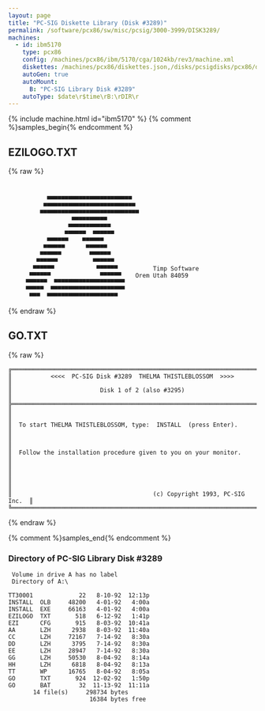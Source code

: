 ```yaml
---
layout: page
title: "PC-SIG Diskette Library (Disk #3289)"
permalink: /software/pcx86/sw/misc/pcsig/3000-3999/DISK3289/
machines:
  - id: ibm5170
    type: pcx86
    config: /machines/pcx86/ibm/5170/cga/1024kb/rev3/machine.xml
    diskettes: /machines/pcx86/diskettes.json,/disks/pcsigdisks/pcx86/diskettes.json
    autoGen: true
    autoMount:
      B: "PC-SIG Library Disk #3289"
    autoType: $date\r$time\rB:\rDIR\r
---
```


{% include machine.html id="ibm5170" %}
{% comment %}samples_begin{% endcomment %}

## EZILOGO.TXT

{% raw %}
```


           ▀▀▀▀▀▀▀▀▀▀▀▀▀▀▀▀▀▀▀▀▀▀▀▀
          ▀▀▀▀▀▀▀▀▀▀▀▀▀▀▀▀▀▀▀▀▀▀▀▀▀▀
         ▀▀▀▀▀▀▀▀▀▀▀▀▀▀▀▀▀▀▀▀▀▀▀▀▀▀▀▀
                  ▀▀▀▀▀▀▀▀▀▀
                 ▀▀▀▀▀▀▀▀▀▀▀▀
                ▀▀▀▀▀▀  ▀▀▀▀▀▀
	       ▀▀▀▀▀▀    ▀▀▀▀▀▀
	      ▀▀▀▀▀▀      ▀▀▀▀▀▀
	     ▀▀▀▀▀▀        ▀▀▀▀▀▀
	    ▀▀▀▀▀▀          ▀▀▀▀▀▀
	   ▀▀▀▀▀▀            ▀▀▀▀▀▀          Timp Software
	  ▀▀▀▀▀▀              ▀▀▀▀▀▀    Orem Utah 84059
	 ▀▀▀▀▀▀  ▀▀▀▀▀▀▀▀▀▀▀▀▀▀▀▀▀▀▀▀
	 ▀▀▀▀▀  ▀▀▀▀▀▀▀▀▀▀▀▀▀▀▀▀▀▀▀▀▀
	  ▀▀▀  ▀▀▀▀▀▀▀▀▀▀▀▀▀▀▀▀▀▀▀▀
```
{% endraw %}

## GO.TXT

{% raw %}
```
╔═════════════════════════════════════════════════════════════════════════╗
║           <<<<  PC-SIG Disk #3289  THELMA THISTLEBLOSSOM  >>>>          ║
║                         Disk 1 of 2 (also #3295)                        ║
╠═════════════════════════════════════════════════════════════════════════╣
║                                                                         ║
║  To start THELMA THISTLEBLOSSOM, type:  INSTALL  (press Enter).         ║
║                                                                         ║
║  Follow the installation procedure given to you on your monitor.        ║
║                                                                         ║
║                                                                         ║
║                                        (c) Copyright 1993, PC-SIG Inc.  ║
╚═════════════════════════════════════════════════════════════════════════╝
```
{% endraw %}

{% comment %}samples_end{% endcomment %}

### Directory of PC-SIG Library Disk #3289

     Volume in drive A has no label
     Directory of A:\

    TT30001             22   8-10-92  12:13p
    INSTALL  OLB     48200   4-01-92   4:00a
    INSTALL  EXE     66163   4-01-92   4:00a
    EZILOGO  TXT       518   6-12-92   1:41p
    EZI      CFG       915   8-03-92  10:41a
    AA       LZH      2938   8-03-92  11:40a
    CC       LZH     72167   7-14-92   8:30a
    DD       LZH      3795   7-14-92   8:30a
    EE       LZH     28947   7-14-92   8:30a
    GG       LZH     50530   8-04-92   8:14a
    HH       LZH      6818   8-04-92   8:13a
    TT       WP      16765   8-04-92   8:05a
    GO       TXT       924  12-02-92   1:50p
    GO       BAT        32  11-13-92  11:11a
           14 file(s)     298734 bytes
                           16384 bytes free
